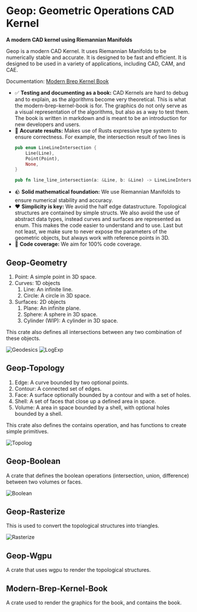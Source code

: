 # Geop: Geometric Operations CAD Kernel
**A modern CAD kernel using Riemannian Manifolds**

Geop is a modern CAD Kernel. It uses Riemannian Manifolds to be numerically stable and accurate. It is designed to be fast and efficient. It is designed to be used in a variety of applications, including CAD, CAM, and CAE.

Documentation: [Modern Brep Kernel Book](https://tobiasjacob.github.io/geop/)

- :white_check_mark: **Testing and documenting as a book:** CAD Kernels are hard to debug and to explain, as the algorithms become very theoretical. This is what the modern-brep-kernel-book is for. The graphics do not only serve as a visual representation of the algorithms, but also as a way to test them. The book is written in markdown and is meant to be an introduction for new developers and users.
- :speech_balloon: **Accurate results:** Makes use of Rusts expressive type system to ensure correctness. For example, the intersection result of two lines is
    ```rust
    pub enum LineLineIntersection {
        Line(Line),
        Point(Point),
        None,
    }

    pub fn line_line_intersection(a: &Line, b: &Line) -> LineLineIntersection;
    ```
- :rock: **Solid mathematical foundation:** We use Riemannian Manifolds to ensure numerical stability and accuracy.
- :heart: **Simplicity is key:** We avoid the half edge datastructure. Topological structures are contained by simple structs. We also avoid the use of abstract data types, instead curves and surfaces are represented as enum. This makes the code easier to understand and to use. Last but not least, we make sure to never expose the parameters of the geometric objects, but always work with reference points in 3D.
- :100: **Code coverage:** We aim for 100% code coverage.

## Geop-Geometry

1. Point: A simple point in 3D space.
1. Curves: 1D objects
    1. Line: An infinite line.
    1. Circle: A circle in 3D space.
1. Surfaces: 2D objects
    1. Plane: An infinite plane.
    1. Sphere: A sphere in 3D space.
    1. Cylinder (WIP): A cylinder in 3D space.

This crate also defines all intersections between any two combination of these objects.

![Geodesics](crates/modern-brep-kernel-book/src/generated_images/geometry/geodesics.png)
![LogExp](crates/modern-brep-kernel-book/src/generated_images/geometry/log_exp_map.png)

## Geop-Topology

1. Edge: A curve bounded by two optional points.
1. Contour: A connected set of edges.
1. Face: A surface optionally bounded by a contour and with a set of holes.
1. Shell: A set of faces that close up a defined area in space.
1. Volume: A area in space bounded by a shell, with optional holes bounded by a shell.

This crate also defines the contains operation, and has functions to create simple primitives.

![Topolog](./crates/modern-brep-kernel-book/src/generated_images/topology/face_contains_rectangle.png)

## Geop-Boolean

A crate that defines the boolean operations (intersection, union, difference) between two volumes or faces.

![Boolean](./crates/modern-brep-kernel-book/src/generated_images/booleans/face_difference.png)

## Geop-Rasterize

This is used to convert the topological structures into triangles.

![Rasterize](./crates/modern-brep-kernel-book/src/generated_images/topology/face1wire.png)

## Geop-Wgpu

A crate that uses wgpu to render the topological structures.

## Modern-Brep-Kernel-Book

A crate used to render the graphics for the book, and contains the book.


